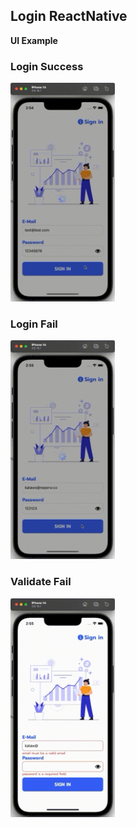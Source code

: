 ## Login ReactNative

**UI Example**

### Login Success
<img src="/resource/25660209145434651.gif" style="height: 350px;"> 

### Login Fail
<img src="/resource/25660209145554128.gif" style="height: 350px;"> 

### Validate Fail
<img src="/resource/25660209145504270.gif" style="height: 350px;">

<br/>
